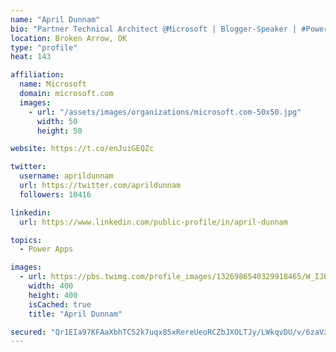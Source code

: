 ```yaml
---
name: "April Dunnam"
bio: "Partner Technical Architect @Microsoft | Blogger-Speaker | #PowerApps, #PowerAutomate, #Office365, #SharePoint | #WIT | #Karaoke Queen"
location: Broken Arrow, OK
type: "profile"
heat: 143

affiliation:
  name: Microsoft
  domain: microsoft.com
  images:
    - url: "/assets/images/organizations/microsoft.com-50x50.jpg"
      width: 50
      height: 50

website: https://t.co/enJuiGEQZc

twitter:
  username: aprildunnam
  url: https://twitter.com/aprildunnam
  followers: 10416

linkedin:
  url: https://www.linkedin.com/public-profile/in/april-dunnam

topics:
  - Power Apps

images:
  - url: https://pbs.twimg.com/profile_images/1326986540329918465/W_IJ6Ih2_400x400.jpg
    width: 400
    height: 400
    isCached: true
    title: "April Dunnam"

secured: "Qr1EIa97KFAaXbhTC52k7uqx85xRereUeoRCZbJXOLTJy/LWkqvDU/v/6zaVzoVS/d2JzV7Kuee+Hw+O+gTd8aig5Sf5o7yUPnuN2B0z+FF61gIKMIsRvliXK3t//bOXeZuYf6sfyUor4SODzFhi0tAbUlMSrz5WAp7zJHQ6Tjy/2MtlQDPiqP214bhAEtj4veFKhCqlyC0+H6p5Yc2xow6Yt0PhjPVhEZX0g6ogf3Rkq4cfYtmRbV9nT2ack0sAjrpvGZoOMwSdwjH/1m1JAofN7LH8VcpbspU1PP/x2hGaA21VsQpgIDrFAl+KgkJjMq+rW4sIkjTNXFXEum96CgKNhj+oW7+XKuTG0ou+kbkB5UXSvxFCtHAnOlmPt49NwBnSgKpfnFCXe2CV4RlW0b9RcfkhhfLt8G3vjNdXYtw=;hwZNl6/Jz0aaU/KV9IIJ/A=="
---
```


